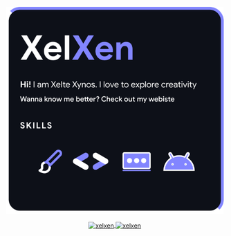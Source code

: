 <p align="center">
<img src="xelxen.png" width="max-content" height="auto"/>
</p>
<p align="center">
<a href="https://github.com/xelxen">
  <img height="180em" align="center" src="https://github-readme-stats.vercel.app/api?username=xelxen&show_icons=true&locale=en&include_all_commits=true&count_private=true&layout=compact&title_color=ffffff&text_color=B689FF&icon_color=ffffff&border_color=B689FF&bg_color=0d0e19&border_radius=15" alt="xelxen"/>
  <img height="180em" align="center" src="https://github-readme-stats.vercel.app/api/top-langs?username=xelxen&show_icons=true&locale=en&langs_count=8&layout=compact&title_color=ffffff&text_color=B689FF&icon_color=ffffff&border_color=B689FF&bg_color=0d0e19&border_radius=15" alt="xelxen"/>
</a>
</p>
